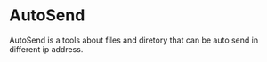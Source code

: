 # AutoSend
AutoSend is a tools about files and diretory that can be auto send in different ip address.
